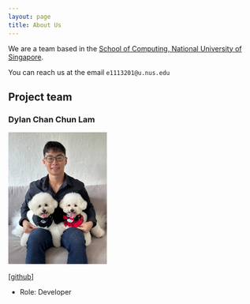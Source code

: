 ```yaml
---
layout: page
title: About Us
---
```


We are a team based in the [School of Computing, National University of Singapore](https://www.comp.nus.edu.sg).

You can reach us at the email `e1113201@u.nus.edu`

## Project team

### Dylan Chan Chun Lam

<img src="images/vatinius.png" width="200px">

[[github](https://github.com/vatinius)]

* Role: Developer

